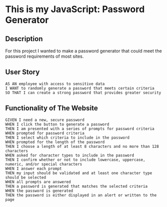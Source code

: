 # This is my JavaScript: Password Generator

## Description

For this project I wanted to make a password generator that could meet the password requirements of most sites.



## User Story

```
AS AN employee with access to sensitive data
I WANT to randomly generate a password that meets certain criteria
SO THAT I can create a strong password that provides greater security
```

## Functionality of The Website

```
GIVEN I need a new, secure password
WHEN I click the button to generate a password
THEN I am presented with a series of prompts for password criteria
WHEN prompted for password criteria
THEN I select which criteria to include in the password
WHEN prompted for the length of the password
THEN I choose a length of at least 8 characters and no more than 128 characters
WHEN asked for character types to include in the password
THEN I confirm whether or not to include lowercase, uppercase, numeric, and/or special characters
WHEN I answer each prompt
THEN my input should be validated and at least one character type should be selected
WHEN all prompts are answered
THEN a password is generated that matches the selected criteria
WHEN the password is generated
THEN the password is either displayed in an alert or written to the page
```


